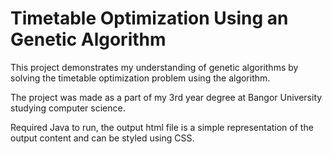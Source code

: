 # Timetable Optimization Using an Genetic Algorithm

This project demonstrates my understanding of genetic algorithms by solving the timetable optimization problem using the algorithm.

The project was made as a part of my 3rd year degree at Bangor University studying computer science.

Required Java to run, the output html file is a simple representation of the output content and can be styled using CSS.
